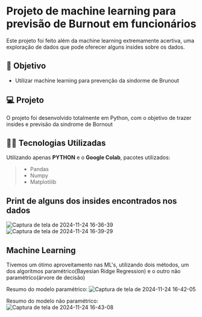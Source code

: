 # Projeto de machine learning para previsão de Burnout em funcionários
Este projeto foi feito além da machine learning extremamente acertiva, uma exploração de dados que pode oferecer alguns insides sobre os dados.


## 🔧 Objetivo

- Utilizar machine learning para prevenção da sindorme de Brunout

## 💻 Projeto
O projeto foi desenvolvido totalmente em Python, com o objetivo de trazer insides e previsão da sindrome de Bornout

## 👨‍💻 Tecnologias Utilizadas

Utilizando apenas **PYTHON** e o **Google Colab**, pacotes utilizados:
> - Pandas
> - Numpy
> - Matplotilib


## Print de alguns dos insides encontrados nos dados
![Captura de tela de 2024-11-24 16-36-39](https://github.com/user-attachments/assets/1fb99d74-a350-494e-87ea-ce90298b18e5)
![Captura de tela de 2024-11-24 16-39-29](https://github.com/user-attachments/assets/944c009c-ed9a-4b21-95de-63d9fc98aa34)

## Machine Learning

Tivemos um ótimo aproveitamento nas ML's, utilizando dois métodos, um dos algoritmos paramétrico(Bayesian Ridge Regression) 
e o outro não paramétrico(árvore de decisão)

Resumo do modelo paramétrico:
![Captura de tela de 2024-11-24 16-42-05](https://github.com/user-attachments/assets/1246970e-81bb-4872-8989-4315df7215c2)

Resumo do modelo não paramétrico:
![Captura de tela de 2024-11-24 16-43-08](https://github.com/user-attachments/assets/0e4d7cc9-ab3c-4e2a-b502-0e336418053d)








